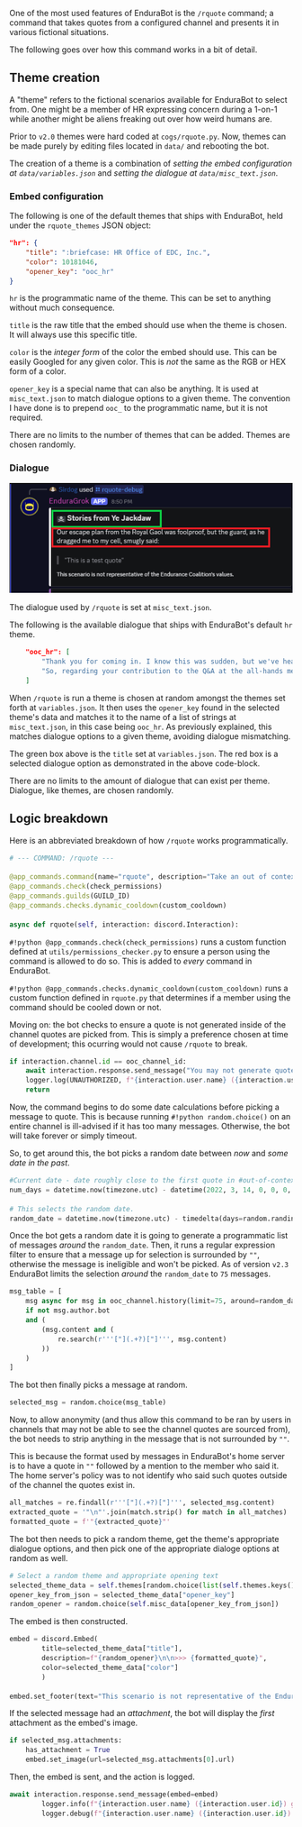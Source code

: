 One of the most used features of EnduraBot is the `/rquote` command; a command that takes quotes from a configured channel and presents it in various fictional situations.

The following goes over how this command works in a bit of detail.

## Theme creation
A "theme" refers to the fictional scenarios available for EnduraBot to select from. One might be a member of HR expressing concern during a 1-on-1 while another might be aliens freaking out over how weird humans are.

Prior to `v2.0` themes were hard coded at `cogs/rquote.py`. Now, themes can be made purely by editing files located in `data/` and rebooting the bot.

The creation of a theme is a combination of *setting the embed configuration at `data/variables.json`* and *setting the dialogue at `data/misc_text.json`*.

### Embed configuration
The following is one of the default themes that ships with EnduraBot, held under the `rquote_themes` JSON object:
```json title="variables_example.json"
"hr": {
    "title": ":briefcase: HR Office of EDC, Inc.",
    "color": 10181046,
    "opener_key": "ooc_hr"
}
```

`hr` is the programmatic name of the theme. This can be set to anything without much consequence.

`title` is the raw title that the embed should use when the theme is chosen. It will always use this specific title.

`color` is the *integer form* of the color the embed should use. This can be easily Googled for any given color. This is *not* the same as the RGB or HEX form of a color.

`opener_key` is a special name that can also be anything. It is used at `misc_text.json` to match dialogue options to a given theme. The convention I have done is to prepend `ooc_` to the programmatic name, but it is not required.

There are no limits to the number of themes that can be added. Themes are chosen randomly.

### Dialogue
![Example of /quote](assets/rquote-example.png)

The dialogue used by `/rquote` is set at `misc_text.json`.

The following is the available dialogue that ships with EnduraBot's default `hr` theme.
```json title="misc_text_example.json"
    "ooc_hr": [
        "Thank you for coming in. I know this was sudden, but we've heard rumors that you said something... odd. Quote:",
        "So, regarding your contribution to the Q&A at the all-hands meeting, specifically when you took the mic and announced:"
    ]
```

When `/rquote` is run a theme is chosen at random amongst the themes set forth at `variables.json`. It then uses the `opener_key` found in the selected theme's data and matches it to the name of a list of strings at `misc_text.json`, in this case being `ooc_hr`. As previously explained, this matches dialogue options to a given theme, avoiding dialogue mismatching.

The green box above is the `title` set at `variables.json`. The red box is a selected dialogue option as demonstrated in the above code-block.

There are no limits to the amount of dialogue that can exist per theme. Dialogue, like themes, are chosen randomly.


## Logic breakdown
Here is an abbreviated breakdown of how `/rquote` works programmatically.

```py title="rquote.py"
# --- COMMAND: /rquote ---

@app_commands.command(name="rquote", description="Take an out of context quote and give it the wrong context.")
@app_commands.check(check_permissions)
@app_commands.guilds(GUILD_ID)
@app_commands.checks.dynamic_cooldown(custom_cooldown)

async def rquote(self, interaction: discord.Interaction):
```
`#!python @app_commands.check(check_permissions)` runs a custom function defined at `utils/permissions_checker.py` to ensure a person using the command is allowed to do so. This is added to *every* command in EnduraBot.

`#!python @app_commands.checks.dynamic_cooldown(custom_cooldown)` runs a custom function defined in `rquote.py` that determines if a member using the command should be cooled down or not.

Moving on: the bot checks to ensure a quote is not generated inside of the channel quotes are picked from. This is simply a preference chosen at time of development; this ocurring would not cause `/rquote` to break.

```py title="rquote.py"
if interaction.channel.id == ooc_channel_id:
    await interaction.response.send_message("You may not generate quotes in the channel quotes come from.", ephemeral=True)
    logger.log(UNAUTHORIZED, f"{interaction.user.name} ({interaction.user.id}) attempted to generate a quote in #{interaction.channel.name}.")
    return
```

Now, the command begins to do some date calculations before picking a message to quote. This is because running `#!python random.choice()` on an entire channel is ill-advised if it has too many messages. Otherwise, the bot will take forever or simply timeout.

So, to get around this, the bot picks a random date between *now* and *some date in the past*.

```py title="rquote.py"
#Current date - date roughly close to the first quote in #out-of-context
num_days = datetime.now(timezone.utc) - datetime(2022, 3, 14, 0, 0, 0, tzinfo=timezone.utc)

# This selects the random date.
random_date = datetime.now(timezone.utc) - timedelta(days=random.randint(1, num_days.days))
```

Once the bot gets a random date it is going to generate a programmatic list of messages *around* the `random_date`. Then, it runs a regular expression filter to ensure that a message up for selection is surrounded by `""`, otherwise the message is ineligible and won't be picked. As of version `v2.3` EnduraBot limits the selection *around* the `random_date` to `75` messages.

```py title="rquote.py"
msg_table = [
    msg async for msg in ooc_channel.history(limit=75, around=random_date)
    if not msg.author.bot
    and (
        (msg.content and (
            re.search(r'''["](.+?)["]''', msg.content)
        ))
    )
]
```

The bot then finally picks a message at random.

```py title="rquote.py"
selected_msg = random.choice(msg_table)
```

Now, to allow anonymity (and thus allow this command to be ran by users in channels that may not be able to see the channel quotes are sourced from), the bot needs to strip anything in the message that is not surrounded by `""`.

This is because the format used by messages in EnduraBot's home server is to have a quote in `""` followed by a mention to the member who said it. The home server's policy was to not identify who said such quotes outside of the channel the quotes exist in.

```py title="rquote.py"
all_matches = re.findall(r'''["](.+?)["]''', selected_msg.content)
extracted_quote = '"\n"'.join(match.strip() for match in all_matches)
formatted_quote = f'"{extracted_quote}"'
```

The bot then needs to pick a random theme, get the theme's appropriate dialogue options, and then pick one of the appropriate dialoge options at random as well.
```py title="rquote.py"
# Select a random theme and appropriate opening text
selected_theme_data = self.themes[random.choice(list(self.themes.keys()))]
opener_key_from_json = selected_theme_data["opener_key"]
random_opener = random.choice(self.misc_data[opener_key_from_json])
```

The embed is then constructed.
```py title="rquote.py"
embed = discord.Embed(
        title=selected_theme_data["title"],
        description=f"{random_opener}\n\n>>> {formatted_quote}",
        color=selected_theme_data["color"]
        )

embed.set_footer(text="This scenario is not representative of the Endurance Coalition's values.")
```

If the selected message had an *attachment*, the bot will display the *first* attachment as the embed's image.
```py title="rquote.py"
if selected_msg.attachments:
    has_attachment = True
    embed.set_image(url=selected_msg.attachments[0].url)
```

Then, the embed is sent, and the action is logged.
```py title="rquote.py"
await interaction.response.send_message(embed=embed)
        logger.info(f"{interaction.user.name} ({interaction.user.id}) generated a random quote in #{interaction.channel.name} ({interaction.channel.id}).")
        logger.debug(f"{interaction.user.name} ({interaction.user.id}) generated a random quote. Channel: [#{interaction.channel.name} ({interaction.channel.id})]. Dated: [{selected_msg.created_at.strftime("%B %d, %Y")}]. Theme: [{selected_theme_data["title"]}]. Opener: [{random_opener}]. Content: [{formatted_quote}]. Attachment: [{has_attachment}].")
```